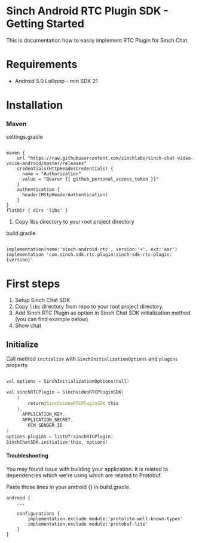 

# Sinch Android RTC Plugin SDK - Getting Started



This is documentation how to easily implement RTC Plugin for Sinch Chat.



# Requirements



- Android 5.0 Lollipop - min SDK 21



# Installation



### Maven



settings.gradle

```

maven {
	url "https://raw.githubusercontent.com/sinchlabs/sinch-chat-video-voice-android/master/releases"
	credentials(HttpHeaderCredentials) {
	  name = "Authorization"
	  value = "Bearer {{ github_personal_access_token }}"
	}
	authentication {
	  header(HttpHeaderAuthentication)
	}
}
flatDir { dirs 'libs' }

```


1. Copy libs directory to your root project directory

build.gradle

```

implementation(name:'sinch-android-rtc', version:'+', ext:'aar')
implementation 'com.sinch.sdk.rtc.plugin:sinch-sdk-rtc-plugin:{version}'

```



# First steps



1. Setup Sinch Chat SDK
2. Copy `libs` directory from repo to your root project directory.
3. Add Sinch RTC Plugin as option in Sinch Chat SDK initialization method. (you can find example below)
4. Show chat

## Initialize



Call method `initialize` with `SinchInitializationOptions` and `plugins` property.



```swift

val options = SinchInitializationOptions(null)

val sinchRTCPlugin = SinchVideoRTCPluginSDK(
	{
		return@SinchVideoRTCPluginSDK this
	},
	  APPLICATION_KEY,
	  APPLICATION_SECRET,
		FCM_SENDER_ID
)
options.plugins = listOf(sinchRTCPlugin)
SinchChatSDK.initialize(this, options)
```


#### Troubleshooting

You may found issue with building your application. It is related to dependencies which we're using which are related to Protobuf.

Paste those lines in your android {} in build.gradle.


```
android {
    ...

    configurations {
        implementation.exclude module:'protolite-well-known-types'
        implementation.exclude module:'protobuf-lite'
    }
}

```
